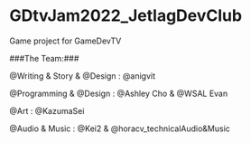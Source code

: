 # GDtvJam2022_JetlagDevClub
Game project for GameDevTV

###The Team:###

@Writing & Story  & @Design : @anigvit 

@Programming & @Design : @Ashley Cho  & @WSAL Evan 

@Art : @KazumaSei 

@Audio & Music : @Kei2 & @horacv_technicalAudio&Music

